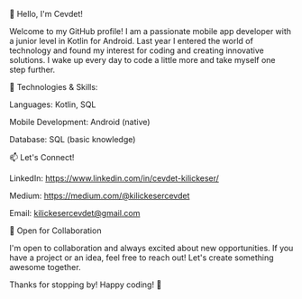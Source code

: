 
👋 Hello, I'm Cevdet!

Welcome to my GitHub profile! I am a passionate mobile app developer with a junior level in Kotlin for Android. Last year I entered the world of technology and found my interest for coding and creating innovative solutions. I wake up every day to code a little more and take myself one step further. 



🔧 Technologies & Skills:

Languages: Kotlin, SQL

Mobile Development: Android (native)

Database: SQL (basic knowledge)



📫 Let's Connect!

LinkedIn: https://www.linkedin.com/in/cevdet-kilickeser/

Medium: https://medium.com/@kilickesercevdet

Email: kilickesercevdet@gmail.com



🤝 Open for Collaboration

I'm open to collaboration and always excited about new opportunities. If you have a project or an idea, feel free to reach out! Let's create something awesome together.

Thanks for stopping by! Happy coding! 🚀
